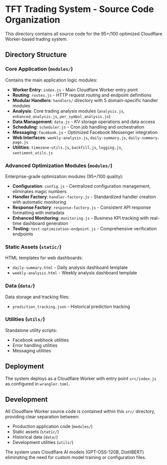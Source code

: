 # TFT Trading System - Source Code Organization

This directory contains all source code for the 95+/100 optimized Cloudflare Worker-based trading system.

## Directory Structure

### Core Application (`modules/`)
Contains the main application logic modules:
- **Worker Entry**: `index.js` - Main Cloudflare Worker entry point
- **Routing**: `routes.js` - HTTP request routing and endpoint definitions
- **Modular Handlers**: `handlers/` directory with 5 domain-specific handler modules
- **Analysis**: Core trading analysis modules (`analysis.js`, `enhanced_analysis.js`, `per_symbol_analysis.js`)
- **Data Management**: `data.js` - KV storage operations and data access
- **Scheduling**: `scheduler.js` - Cron job handling and orchestration
- **Messaging**: `facebook.js` - Optimized Facebook Messenger integration
- **Web Interfaces**: `weekly-analysis.js`, `daily-summary.js`, `daily-summary-page.js`
- **Utilities**: `timezone-utils.js`, `backfill.js`, `logging.js`, `sentiment_utils.js`

### Advanced Optimization Modules (`modules/`)
Enterprise-grade optimization modules (95+/100 quality):
- **Configuration**: `config.js` - Centralized configuration management, eliminates magic numbers
- **Handler Factory**: `handler-factory.js` - Standardized handler creation with automatic monitoring
- **Response Factory**: `response-factory.js` - Consistent API response formatting with metadata
- **Enhanced Monitoring**: `monitoring.js` - Business KPI tracking with real-time dashboard generation
- **Testing**: `test-optimization-endpoint.js` - Comprehensive verification endpoints

### Static Assets (`static/`)
HTML templates for web dashboards:
- `daily-summary.html` - Daily analysis dashboard template
- `weekly-analysis.html` - Weekly analysis dashboard template


### Data (`data/`)
Data storage and tracking files:
- `prediction_tracking.json` - Historical prediction tracking


### Utilities (`utils/`)
Standalone utility scripts:
- Facebook webhook utilities
- Error handling utilities
- Messaging utilities

## Deployment

The system deploys as a Cloudflare Worker with entry point `src/index.js` as configured in `wrangler.toml`.

## Development

All Cloudflare Worker source code is contained within this `src/` directory, providing clear separation between:
- Production application code (`modules/`)
- Static assets (`static/`)
- Historical data (`data/`)
- Development utilities (`utils/`)

The system uses Cloudflare AI models (GPT-OSS-120B, DistilBERT) eliminating the need for custom model training or configuration files.